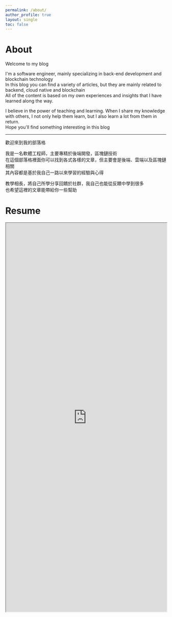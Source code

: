 ```yaml
---
permalink: /about/
author_profile: true
layout: single
toc: false
---
```


# About
Welcome to my blog

I'm a software engineer, mainly specializing in back-end development and blockchain technology\
In this blog you can find a variety of articles, but they are mainly related to backend, cloud native and blockchain\
All of the content is based on my own experiences and insights that I have learned along the way.

I believe in the power of teaching and learning. When I share my knowledge with others, I not only help them learn, but I also learn a lot from them in return.\
Hope you'll find something interesting in this blog

<hr>

歡迎來到我的部落格

我是一名軟體工程師，主要專精於後端開發，區塊鏈技術\
在這個部落格裡面你可以找到各式各樣的文章，但主要會是後端、雲端以及區塊鏈相關\
其內容都是基於我自己一路以來學習的經驗與心得

教學相長，將自己所學分享回饋於社群，我自己也能從反饋中學到很多\
也希望這裡的文章能帶給你一些幫助

# Resume
<iframe src="https://drive.google.com/file/d/1ag8KNak-MwvyMoR7g6ZblUiBZSrF6CKM/preview" width="100%" height="1215px" allow="autoplay"></iframe>